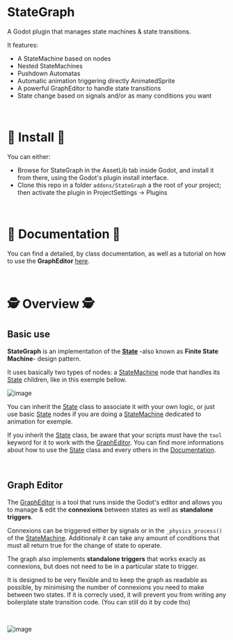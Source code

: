 # StateGraph
A Godot plugin that manages state machines &amp; state transitions.


It features:
- A StateMachine based on nodes
- Nested StateMachines
- Pushdown Automatas
- Automatic animation triggering directly AnimatedSprite
- A powerful GraphEditor to handle state transitions
- State change based on signals and/or as many conditions you want

<br>

# 💾 Install 💾

You can either:

- Browse for StateGraph in the AssetLib tab inside Godot, and install it from there, using the Godot's plugin install interface.
- Clone this repo in a folder `addons/StateGraph` a the root of your project; then activate the plugin in ProjectSettings -> Plugins

<br>

# 📃 Documentation 📃

You can find a detailed, by class documentation, as well as a tutorial on how to use the **GraphEditor** [here](https://github.com/MrBSmith/StateGraph/wiki).

<br>

# 🕵️ Overview 🕵️


## Basic use

**StateGraph** is an implementation of the **[State](https://refactoring.guru/design-patterns/state)** -also known as **Finite State Machine**- design pattern. 

It uses basically two types of nodes: a [StateMachine](https://github.com/MrBSmith/StateGraph/wiki/StateMachine) node that handles its [State](https://github.com/MrBSmith/StateGraph/wiki/State) children, like in this exemple bellow.

![image](https://user-images.githubusercontent.com/34774144/168663500-d85902a7-96de-4b74-87e6-ab8953ec8081.png)

You can inherit the [State](https://github.com/MrBSmith/StateGraph/wiki/State) class to associate it with your own logic, or just use basic [State](https://github.com/MrBSmith/StateGraph/wiki/State) nodes if you are doing a [StateMachine](https://github.com/MrBSmith/StateGraph/wiki/StateMachine) dedicated to animation for exemple.

If you inherit the [State](wiki/State) class, be aware that your scripts must have the `tool` keyword for it to work with the [GraphEditor](https://github.com/MrBSmith/StateGraph/wiki/GraphEditor).
You can find more informations about how to use the [State](https://github.com/MrBSmith/StateGraph/wiki/State) class and every others in the [Documentation](https://github.com/MrBSmith/StateGraph/wiki).

<br>

## Graph Editor

The [GraphEditor](https://github.com/MrBSmith/StateGraph/wiki/GraphEditor) is a tool that runs inside the Godot's editor and allows you to manage & edit the **connexions** between states as well as **standalone triggers**.

Connexions can be triggered either by signals or in the `_physics_process()` of the [StateMachine](https://github.com/MrBSmith/StateGraph/wiki/StateMachine).
Additionaly it can take any amount of conditions that must all return true for the change of state to operate.

The graph also implements **standalone triggers** that works exacly as connexions, but does not need to be in a particular state to trigger.

It is designed to be very flexible and to keep the graph as readable as possible, by minimising the number of connexions you need to make between two states.
If it is correcly used, it will prevent you from writing any boilerplate state transition code. (You can still do it by code tho)

<br>

![image](https://user-images.githubusercontent.com/34774144/168672838-53596f4f-8516-4f88-906d-97b274e2860a.png)






